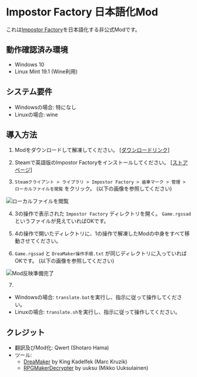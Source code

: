 # Impostor Factory 日本語化Mod

これは[Impostor Factory](https://store.steampowered.com/app/1182620/Impostor_Factory/)を日本語化する非公式Modです。

## 動作確認済み環境

- Windows 10
- Linux Mint 19.1 (Wine利用)

## システム要件

- Windowsの場合: 特になし
- Linuxの場合: wine

## 導入方法

1. Modをダウンロードして解凍してください。 [[ダウンロードリンク]](https://github.com/izayoi256/impostor-factory-translation/archive/refs/heads/master.zip)

2. Steamで英語版のImpostor Factoryをインストールしてください。 [[ストアページ]](https://store.steampowered.com/app/1182620/Impostor_Factory/)

3. `Steamクライアント > ライブラリ > Impostor Factory > 歯車マーク > 管理 > ローカルファイルを閲覧` をクリック。 (以下の画像を参照してください)

![ローカルファイルを閲覧](https://user-images.githubusercontent.com/1329505/233041744-2e3549b5-3710-4125-b209-370f25e9409e.png)

4. 3の操作で表示された `Impostor Factory` ディレクトリを開く。 `Game.rgssad`というファイルが見えていればOKです。

5. 4の操作で開いたディレクトリに、1の操作で解凍したModの中身をすべて移動させてください。

6. `Game.rgssad` と `DreaMaker操作手順.txt` が同じディレクトリに入っていればOKです。 (以下の画像を参照してください)

![Mod反映準備完了](https://user-images.githubusercontent.com/1329505/233265748-d3d637f8-efdb-4fd1-9eeb-0c28178e7109.png)

7. 
  - Windowsの場合: `translate.bat`を実行し、指示に従って操作してください。
  - Linuxの場合: `translate.sh`を実行し、指示に従って操作してください。

## クレジット

- 翻訳及びMod化: Qwert (Shotaro Hama)
- ツール:
  - [DreaMaker](https://www.rpg-maker.fr/index.php?page=forum&id=16279) by King Kadelfek (Marc Kruzik)
  - [RPGMakerDecrypter](https://github.com/uuksu/RPGMakerDecrypter) by uuksu (Mikko Uuksulainen)
